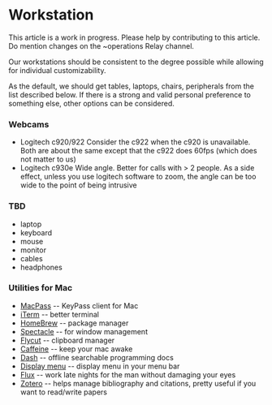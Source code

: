 # Workstation

This article is a work in progress. Please help by contributing to this article. Do mention changes on the ~operations Relay channel.

Our workstations should be consistent to the degree possible while allowing for individual customizability.

As the default, we should get tables, laptops, chairs, peripherals from the list described below. If there is a strong and valid personal preference to something else, other options can be considered.

### Webcams

* Logitech c920/922 Consider the c922 when the c920 is unavailable. Both are about the same except that the c922 does 60fps \(which does not matter to us\)
* Logitech c930e Wide angle. Better for calls with &gt; 2 people. As a side effect, unless you use logitech software to zoom, the angle can be too wide to the point of being intrusive

### TBD

* laptop
* keyboard
* mouse
* monitor
* cables
* headphones

### Utilities for Mac

* [MacPass](https://github.com/MacPass/MacPass) -- KeyPass client for Mac
* [iTerm](https://www.iterm2.com/) -- better terminal
* [HomeBrew](https://brew.sh/) -- package manager
* [Spectacle](https://www.spectacleapp.com/) -- for window management
* [Flycut](https://itunes.apple.com/in/app/flycut-clipboard-manager/) -- clipboard manager
* [Caffeine](http://lightheadsw.com/caffeine/) -- keep your mac awake
* [Dash](https://kapeli.com/dash) -- offline searchable programming docs
* [Display menu](http://displaymenu.milchimgemuesefach.de/) -- display menu in your menu bar
* [Flux](https://justgetflux.com/) -- work late nights for the man without damaging your eyes
* [Zotero](https://www.zotero.org/download/) -- helps manage bibliography and citations, pretty useful if you want to read/write papers

